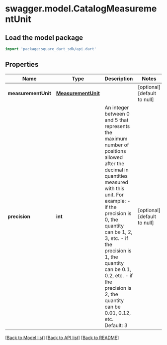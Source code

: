 # swagger.model.CatalogMeasurementUnit

## Load the model package
```dart
import 'package:square_dart_sdk/api.dart'
```

## Properties
Name | Type | Description | Notes
------------ | ------------- | ------------- | -------------
**measurementUnit** | [**MeasurementUnit**](MeasurementUnit.md) |  | [optional] [default to null]
**precision** | **int** | An integer between 0 and 5 that represents the maximum number of positions allowed after the decimal in quantities measured with this unit. For example:  - if the precision is 0, the quantity can be 1, 2, 3, etc. - if the precision is 1, the quantity can be 0.1, 0.2, etc. - if the precision is 2, the quantity can be 0.01, 0.12, etc.  Default: 3 | [optional] [default to null]

[[Back to Model list]](../README.md#documentation-for-models) [[Back to API list]](../README.md#documentation-for-api-endpoints) [[Back to README]](../README.md)

